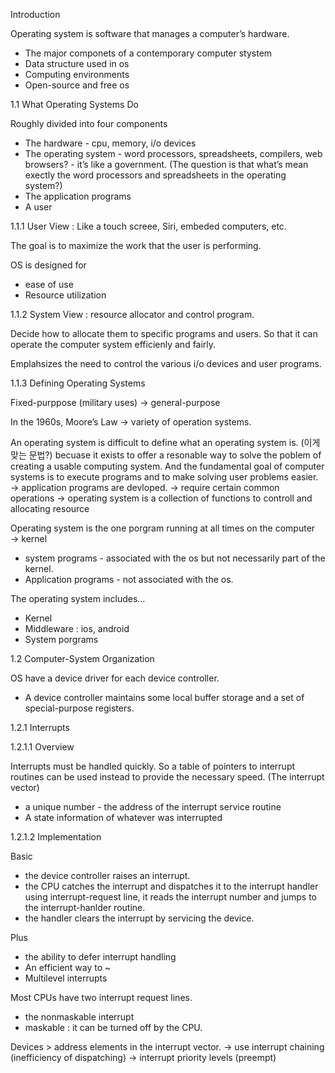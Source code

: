 Introduction

Operating system is software that manages a computer’s hardware.
- The major componets of a contemporary computer stystem
- Data structure used in os
- Computing environments
- Open-source and free os

1.1 What Operating Systems Do

Roughly divided into four components

- The hardware - cpu, memory, i/o devices
- The operating system - word processors, spreadsheets, compilers, web browsers? - it’s like a government.
  (The question is that what’s mean exectly the word processors and spreadsheets in the operating system?)
- The application programs
- A user

1.1.1 User View : Like a touch screee, Siri, embeded computers, etc.

The goal is to maximize the work that the user is performing.

OS is designed for 
- ease of use
- Resource utilization

1.1.2 System View : resource allocator and control program.

Decide how to allocate them to specific programs and users. So that it can operate the computer system efficienly and fairly.

Emplahsizes the need to control the various i/o devices and user programs.

1.1.3 Defining Operating Systems

Fixed-purppose (military uses) → general-purpose

In the 1960s, Moore’s Law → variety of operation systems.

An operating system is difficult to define what an operating system is. (이게 맞는 문법?) becuase it exists to offer a resonable way to solve the poblem of creating a usable computing system. And the fundamental goal of computer systems is to execute programs and to make solving user problems easier.
→ application programs are devloped.
→ require certain common operations
→ operating system is a collection of functions to controll and allocating resource

Operating system is the one porgram running at all times on the computer → kernel
- system programs - associated with the os but not necessarily part of the kernel.
- Application programs - not associated with the os.

The operating system includes…
- Kernel
- Middleware : ios, android
- System porgrams

1.2 Computer-System Organization

OS have a device driver for each device controller.
- A device controller maintains some local buffer storage and a set of special-purpose registers.

1.2.1 Interrupts

1.2.1.1 Overview

Interrupts must be handled quickly. So a table of pointers to interrupt routines can be used instead to provide the necessary speed. (The interrupt vector)
- a unique number - the address of the interrupt service routine
- A state information of whatever was interrupted

1.2.1.2 Implementation

Basic
- the device controller raises an interrupt.
- the CPU catches the interrupt and dispatches it to the interrupt handler using interrupt-request line, it reads the interrupt number and jumps to the interrupt-hanlder routine.
- the handler clears the interrupt by servicing the device.

Plus
- the ability to defer interrupt handling
- An efficient way to ~
- Multilevel interrupts

Most CPUs have two interrupt request lines.
- the nonmaskable interrupt
- maskable : it can be turned off by the CPU.

Devices > address elements in the interrupt vector.
→ use interrupt chaining (inefficiency of dispatching)
→ interrupt priority levels (preempt)
